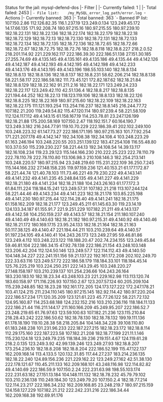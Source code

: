 Status for the jail: mysql-defend-dos
|- Filter
|  |- Currently failed:	1
|  |- Total failed:	2453
|  `- File list:	/my_MySQL_error_log_path/error.log
`- Actions
   |- Currently banned:	363
   |- Total banned:	363
   `- Banned IP list:	107.150.2.86 112.126.82.35 116.1.237.19 123.249.0.134 123.249.45.172 14.17.66.135 171.92.208.74 180.97.215.16 180.97.215.55 180.97.239.10 182.18.22.131 182.18.22.136 182.18.22.174 182.18.22.179 182.18.22.18 182.18.72.129 182.18.72.13 182.18.72.130 182.18.72.131 182.18.72.133 182.18.72.134 182.18.72.135 182.18.72.136 182.18.72.65 182.18.72.66 182.18.72.67 182.18.72.75 182.18.72.76 182.18.8.118 182.18.8.227 218.2.0.52 218.201.114.92 221.229.162.117 222.186.39.30 222.186.51.138 27.151.30.185 27.255.74.69 49.4.135.145 49.4.135.161 49.4.135.186 49.4.135.44 49.4.142.126 49.4.142.187 49.4.142.193 49.4.142.195 49.4.142.198 49.4.142.233 49.4.143.176 49.4.143.195 49.4.143.196 198.55.103.140 182.18.8.134 182.18.8.13 182.18.8.136 182.18.8.137 182.18.8.231 58.62.206.214 182.18.8.138 58.221.58.117 222.186.58.182 111.73.45.121 172.82.187.62 182.18.21.84 182.18.8.129 182.18.22.162 91.211.2.16 182.18.22.171 123.249.24.233 182.18.22.117 123.249.42.110 42.51.136.4 182.18.8.217 182.18.8.135 221.194.44.252 182.18.22.13 118.123.119.106 182.18.8.133 182.18.22.126 182.18.8.225 182.18.22.169 180.97.215.60 182.18.22.109 182.18.22.163 182.18.22.175 111.121.193.254 113.254.116.237 182.18.8.145 216.244.77.72 107.182.21.200 119.249.54.82 115.47.120.114 180.97.239.4 58.221.58.109 112.124.117.112 49.4.143.15 61.158.167.19 114.253.78.81 23.247.126.199 182.18.21.88 175.200.58.169 107.150.2.47 118.192.151.7 60.164.190.7 123.249.3.182 216.244.77.91 119.10.70.229 222.186.39.41 202.102.249.100 103.248.223.32 61.147.73.27 222.186.171.195 180.97.215.163 101.77.92.254 171.221.207.178 49.4.142.147 192.34.108.38 192.34.108.4 103.248.223.29 61.163.246.194 103.248.220.55 203.251.139.122 183.47.254.108 116.55.48.80 103.37.0.50 115.239.230.227 58.221.44.13 192.34.108.54 14.39.13.117 182.16.108.234 119.23.29.123 115.144.166.230 210.222.25.223 222.78.110.79 222.78.110.78 222.78.110.80 113.106.98.3 210.108.146.3 182.254.213.141 103.248.220.57 180.97.215.94 23.248.219.60 115.231.222.109 36.250.7.245 115.144.166.232 27.148.158.235 119.97.159.236 121.40.153.21 61.177.172.87 58.221.44.74 121.40.78.103 111.73.46.221 49.79.230.222 49.4.143.141 49.4.141.232 49.4.141.235 45.248.84.135 49.4.141.227 49.4.141.229 182.18.21.180 49.4.141.234 182.18.21.188 104.243.26.163 61.177.172.3 61.84.111.224 118.184.15.241 123.249.57.31 107.182.21.218 113.107.244.124 58.221.44.46 49.4.143.234 49.4.141.223 182.18.21.178 103.85.225.198 49.4.141.230 180.97.215.44 122.114.28.40 49.4.141.241 182.18.21.175 61.158.162.209 182.18.21.177 123.249.45.211 61.145.63.30 119.23.14.19 124.133.34.187 61.155.91.7 221.9.251.229 107.182.21.211 49.4.143.137 49.4.142.58 104.250.159.237 49.4.143.57 182.18.21.154 211.180.107.240 49.4.140.49 49.4.140.63 182.18.21.182 180.97.215.31 49.4.140.92 49.4.140.46 182.18.21.172 180.169.17.15 23.95.24.133 182.18.21.164 182.18.21.163 50.117.38.125 49.4.140.47 221.194.44.211 103.210.239.64 49.4.140.57 91.197.234.105 49.4.140.41 104.243.26.173 123.249.27.95 59.46.81.86 123.249.4.112 103.248.223.122 118.188.20.47 202.74.234.155 123.249.45.84 59.46.81.104 222.186.34.15 47.92.78.138 222.186.21.154 43.248.103.148 123.206.42.204 112.124.50.146 123.249.57.7 122.114.112.43 49.4.140.50 104.148.34.227 222.241.151.156 59.21.137.22 192.161.172.208 202.102.249.70 222.33.63.116 123.249.57.72 222.186.58.179 118.184.33.101 118.184.45.14 125.76.225.219 103.224.250.251 222.143.29.45 103.248.220.27 27.148.158.197 103.210.239.137 101.254.236.66 104.243.26.164 183.230.183.10 182.18.23.34 43.248.103.23 221.229.162.98 113.113.120.74 183.60.158.97 171.116.226.93 107.150.2.67 123.207.57.124 60.205.209.104 115.239.248.85 182.18.23.28 192.161.172.205 124.173.127.222 172.247.178.21 103.41.124.215 211.234.110.145 180.97.215.145 182.92.114.42 180.97.220.204 222.186.57.234 171.120.35.209 123.121.61.223 45.77.26.122 58.221.72.132 124.95.160.87 114.253.68.188 124.232.152.216 103.210.236.116 118.184.11.133 222.186.21.44 116.211.144.17 211.160.166.209 45.249.95.207 222.186.52.7 23.248.219.65 61.76.97.63 123.59.100.63 107.182.21.236 123.115.210.84 218.28.43.242 222.186.50.62 182.18.78.130 182.18.78.132 199.19.111.136 61.178.18.190 119.10.28.38 58.218.205.84 104.148.34.228 39.108.110.80 61.183.248.238 101.231.96.233 222.187.227.215 182.18.23.172 182.18.8.114 112.29.175.160 222.187.223.58 107.182.21.208 182.18.77.199 221.11.1.146 115.230.124.18 123.249.79.235 118.184.39.236 219.151.4.67 124.119.61.28 218.2.0.135 123.249.3.92 42.99.139.246 123.249.27.93 182.18.8.207 173.254.236.10 182.18.8.208 182.18.8.204 222.186.52.199 115.47.122.137 162.209.168.14 113.4.133.5 120.132.31.85 117.44.27.237 183.214.236.135 182.18.22.240 124.89.156.236 221.229.162.22 123.249.27.162 42.51.38.130 222.178.121.67 110.45.211.133 162.209.168.101 43.248.116.98 122.114.82.82 49.4.140.69 222.186.59.9 107.150.2.24 222.231.63.98 198.55.103.174 222.231.63.182 27.151.13.184 104.148.111.132 182.18.78.232 45.79.79.102 103.210.236.138 110.249.184.30 123.249.79.20 107.150.2.4 182.18.77.214 122.114.23.217 222.186.34.232 162.209.168.85 23.248.219.7 180.97.215.159 124.158.127.229 107.182.21.212 222.242.231.216 222.186.34.44 162.209.168.38 192.69.91.176
